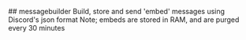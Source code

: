 ## messagebuilder
Build, store and send 'embed' messages using Discord's json format
Note; embeds are stored in RAM, and are purged every 30 minutes 